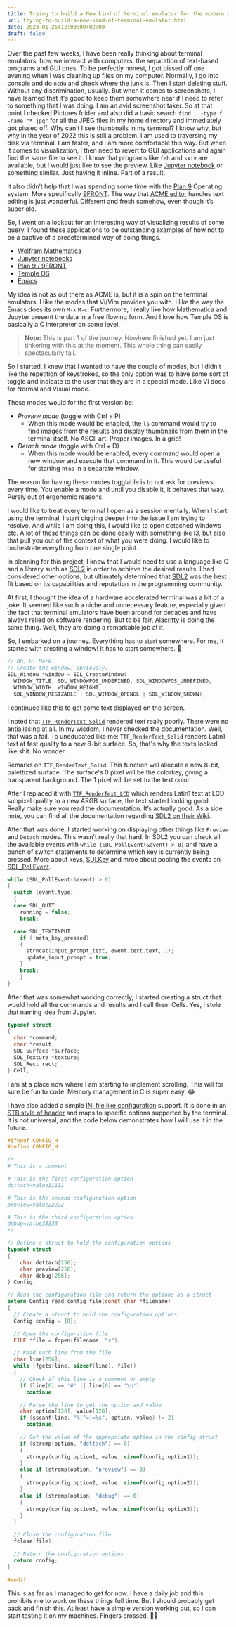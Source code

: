 ```yaml
---
title: Trying to build a New kind of terminal emulator for the modern age
url: trying-to-build-a-new-kind-of-terminal-emulator.html
date: 2023-01-26T12:00:00+02:00
draft: false
---
```


Over the past few weeks, I have been really thinking about terminal emulators, 
how we interact with computers, the separation of text-based programs and GUI
ones. To be perfectly honest, I got pissed off one evening when I was cleaning 
up files on my computer. Normally, I go into console and do `ncdu` and check 
where the junk is. Then I start deleting stuff. Without any discrimination, 
usually. But when it comes to screenshots, I have learned that it's good to 
keep them somewhere near if I need to refer to something that I was doing. I 
am an avid screenshot taker. So at that point I checked Pictures folder and 
also did a basic search `find . -type f -name "*.jpg"` for all the JPEG files 
in my home directory and immediately got pissed off. Why can’t I see thumbnails 
in my terminal? I know why, but why in the year of 2022 this is still a 
problem. I am used to traversing my disk via terminal. I am faster, and I am 
more comfortable this way. But when it comes to visualization, I then need to 
revert to GUI applications and again find the same file to see it. I know that 
programs like `feh` and `sxiv` are available, but I would just like to see the 
preview. Like [Jupyter notebook](https://jupyter.org/) or something similar. 
Just having it inline. Part of a result.

It also didn’t help that I was spending some time with the [Plan 9](https://plan9.io/plan9/) 
Operating system. More specifically [9FRONT](http://9front.org/). The way 
that [ACME editor](http://acme.cat-v.org/) handles text editing is just 
wonderful. Different and fresh somehow, even though it’s super old.

So, I went on a lookout for an interesting way of visualizing results of some 
query. I found these applications to be outstanding examples of how not to be 
a captive of a predetermined way of doing things.

- [Wolfram Mathematica](https://www.wolfram.com/mathematica/)
- [Jupyter notebooks](https://jupyter.org/)
- [Plan 9 / 9FRONT](http://www.9front.org)
- [Temple OS](https://templeos.org/)
- [Emacs](https://www.gnu.org/software/emacs/)

My idea is not as out there as ACME is, but it is a spin on the terminal 
emulators. I like the modes that Vi/Vim provides you with. I like the way 
the Emacs does its own `M-x` `M-c`.  Furthermore, I really like how Mathematica 
and Jupyter present the data in a free flowing form. And I love how Temple OS 
is basically a C interpreter on some level.

> **Note:** This is part 1 of the journey. Nowhere finished yet. I am just 
> tinkering with this at the moment. This whole thing can easily spectacularly 
> fail.

So I started. I knew that I wanted to have the couple of modes, but I didn’t 
like the repetition of keystrokes, so the only option was to have some sort of 
toggle and indicate to the user that they are in a special mode. Like Vi does 
for Normal and Visual mode.

These modes would for the first version be:

- *Preview mode* (toggle with Ctrl + P)
    - When this mode would be enabled, the `ls` command would try to find images 
    from the results and display thumbnails from them in the terminal itself. 
    No ASCII art. Proper images. In a grid!
- *Detach mode* (toggle with Ctrl + D)
    - When this mode would be enabled, every command would open a new window 
    and execute that command in it. This would be useful for starting `htop` 
    in a separate window.

The reason for having these modes togglable is to not ask for previews every 
time. You enable a mode and until you disable it, it behaves that way. 
Purely out of ergonomic reasons.

I would like to treat every terminal I open as a session mentally. When I start 
using the terminal, I start digging deeper into the issue I am trying to resolve. 
And while I am doing this, I would like to open detached windows etc. A lot of 
these things can be done easily with something like [i3](https://i3wm.org/), 
but also that pull you out of the context of what you were doing. I would 
like to orchestrate everything from one single point.

In planning for this project, I knew that I would need to use a language like 
C and a library such as [SDL2](https://www.libsdl.org/) in order to achieve 
the desired results. I had considered other options, but ultimately determined 
that [SDL2](https://www.libsdl.org/) was the best fit based on its capabilities 
and reputation in the programming community.

At first, I thought the idea of a hardware accelerated terminal was a bit of 
a joke. It seemed like such a niche and unnecessary feature, especially given 
the fact that terminal emulators have been around for decades and have always 
relied on software rendering. But to be fair, [Alacritty](https://alacritty.org/) 
is doing the same thing. Well, they are doing a remarkable job at it.

So, I embarked on a journey. Everything has to start somewhere. For me, it 
started with creating a window! It has to start somewhere. 🙂

```c
// Oh, Hi Mark!
// Create the window, obviously.
SDL_Window *window = SDL_CreateWindow(
  WINDOW_TITLE, SDL_WINDOWPOS_UNDEFINED, SDL_WINDOWPOS_UNDEFINED,
  WINDOW_WIDTH, WINDOW_HEIGHT,
  SDL_WINDOW_RESIZABLE | SDL_WINDOW_OPENGL | SDL_WINDOW_SHOWN);
```

I continued like this to get some text displayed on the screen.

I noted that [`TTF_RenderText_Solid`](https://wiki.libsdl.org/SDL_ttf/TTF_RenderText_Solid) 
rendered text really poorly. There were no antialiasing at all. In my wisdom, 
I never checked the documentation. Well, that was a fail. To uneducated like 
me: `TTF_RenderText_Solid` renders Latin1 text at fast quality to a new 8-bit 
surface. So, that's why the texts looked like shit. No wonder.

Remarks on `TTF_RenderText_Solid`: This function will allocate a new 8-bit, 
palettized surface. The surface's 0 pixel will be the colorkey, giving a 
transparent background. The 1 pixel will be set to the text color.

After I replaced it with [`TTF_RenderText_LCD`](https://wiki.libsdl.org/SDL_ttf/TTF_RenderText_LCD) 
which renders Latin1 text at LCD subpixel quality to a new ARGB surface, the 
text started looking good. Really make sure you read the documentation. It’s 
actually good. As a side note, you can find all the documentation regarding 
[SDL2 on their Wiki](https://wiki.libsdl.org/).

After that was done, I started working on displaying other things like 
`Preview` and `Detach` modes. This wasn’t really that hard. In SDL2 you can 
check all the available events with `while (SDL_PollEvent(&event) > 0)` and 
have a bunch of switch statements to determine which key is currently being 
pressed. More about keys, [SDLKey](https://documentation.help/SDL/sdlkey.html) 
and mroe about pooling the events on [SDL_PollEvent](https://documentation.help/SDL/sdlpollevent.html).

```c
while (SDL_PollEvent(&event) > 0)
{
  switch (event.type)
  {
  case SDL_QUIT:
    running = false;
    break;

  case SDL_TEXTINPUT:
    if (!meta_key_pressed)
    {
      strncat(input_prompt_text, event.text.text, 1);
      update_input_prompt = true;
    }
    break;
	}
}
```

After that was somewhat working correctly, I started creating a struct that 
would hold all the commands and results and I call them Cells. Yes, I stole 
that naming idea from Jupyter.

```c
typedef struct
{
  char *command;
  char *result;
  SDL_Surface *surface;
  SDL_Texture *texture;
  SDL_Rect rect;
} Cell;
```

I am at a place now where I am starting to implement scrolling. This will for 
sure be fun to code. Memory management in C is super easy. 😂

I have also added a simple [INI file like configuration](https://en.wikipedia.org/wiki/INI_file) 
support. It is done in an [STB style of header](https://github.com/nothings/stb/blob/master/docs/stb_howto.txt) 
and maps to specific options supported by the terminal. It is not universal, 
and the code below demonstrates how I will use it in the future. 

```c
#ifndef CONFIG_H
#define CONFIG_H

/*
# This is a comment

# This is the first configuration option
dettach=value11111

# This is the second configuration option
preview=value22222

# This is the third configuration option
debug=value33333
*/

// Define a struct to hold the configuration options
typedef struct
{
    char dettach[256];
    char preview[256];
    char debug[256];
} Config;

// Read the configuration file and return the options as a struct
extern Config read_config_file(const char *filename)
{
  // Create a struct to hold the configuration options
  Config config = {0};

  // Open the configuration file
  FILE *file = fopen(filename, "r");

  // Read each line from the file
  char line[256];
  while (fgets(line, sizeof(line), file))
  {
    // Check if this line is a comment or empty
    if (line[0] == '#' || line[0] == '\n')
      continue;

    // Parse the line to get the option and value
    char option[128], value[128];
    if (sscanf(line, "%[^=]=%s", option, value) != 2)
      continue;

    // Set the value of the appropriate option in the config struct
    if (strcmp(option, "dettach") == 0)
    {
      strncpy(config.option1, value, sizeof(config.option1));
    }
    else if (strcmp(option, "preview") == 0)
    {
      strncpy(config.option2, value, sizeof(config.option2));
    }
    else if (strcmp(option, "debug") == 0)
    {
      strncpy(config.option3, value, sizeof(config.option3));
    }
  }

  // Close the configuration file
  fclose(file);

  // Return the configuration options
  return config;
}

#endif
```

This is as far as I managed to get for now. I have a daily job and this 
prohibits me to work on these things full time. But I should probably get 
back and finish this. At least have a simple version working out, so I can 
start testing it on my machines. Fingers crossed. 🕵️‍♂️

